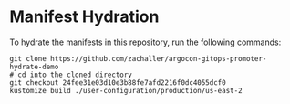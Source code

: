 # Manifest Hydration

To hydrate the manifests in this repository, run the following commands:

```shell
git clone https://github.com/zachaller/argocon-gitops-promoter-hydrate-demo
# cd into the cloned directory
git checkout 24fee31e03d10e3b88fe7afd2216f0dc4055dcf0
kustomize build ./user-configuration/production/us-east-2
```
